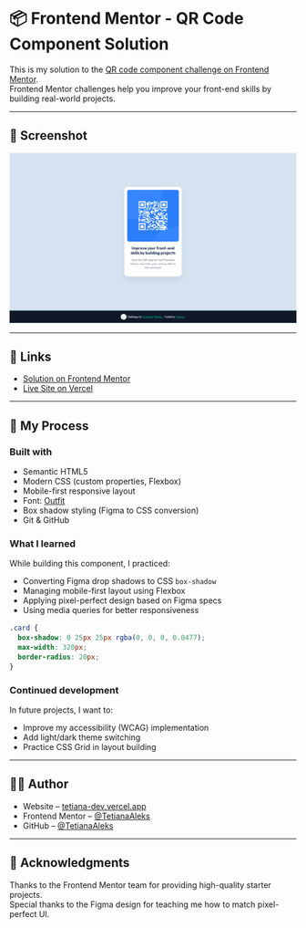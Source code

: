 # 📦 Frontend Mentor - QR Code Component Solution

This is my solution to the [QR code component challenge on Frontend Mentor](https://www.frontendmentor.io/challenges/qr-code-component-iux_sIO_H).  
Frontend Mentor challenges help you improve your front-end skills by building real-world projects.

---

## 📸 Screenshot

![QR Code Component Screenshot](./preview/preview.png)

---

## 🔗 Links

- [Solution on Frontend Mentor](https://www.frontendmentor.io/solutions/responsive-qr-code-component-using-html-css-and-flexbox-7O_PI0fTOw)  
- [Live Site on Vercel](https://qr-code-component-delta-seven.vercel.app/)

---

## 🚀 My Process

### Built with

- Semantic HTML5
- Modern CSS (custom properties, Flexbox)
- Mobile-first responsive layout
- Font: [Outfit](https://fonts.google.com/specimen/Outfit)
- Box shadow styling (Figma to CSS conversion)
- Git & GitHub

### What I learned

While building this component, I practiced:

- Converting Figma drop shadows to CSS `box-shadow`
- Managing mobile-first layout using Flexbox
- Applying pixel-perfect design based on Figma specs
- Using media queries for better responsiveness

```css
.card {
  box-shadow: 0 25px 25px rgba(0, 0, 0, 0.0477);
  max-width: 320px;
  border-radius: 20px;
}
```

### Continued development

In future projects, I want to:

- Improve my accessibility (WCAG) implementation
- Add light/dark theme switching
- Practice CSS Grid in layout building

---

## 👩‍💻 Author

- Website – [tetiana-dev.vercel.app](https://tetiana-dev.vercel.app)
- Frontend Mentor – [@TetianaAleks](https://www.frontendmentor.io/profile/TetianaAleks)
- GitHub – [@TetianaAleks](https://github.com/TetianaAleks)

---

## 🙌 Acknowledgments

Thanks to the Frontend Mentor team for providing high-quality starter projects.  
Special thanks to the Figma design for teaching me how to match pixel-perfect UI.